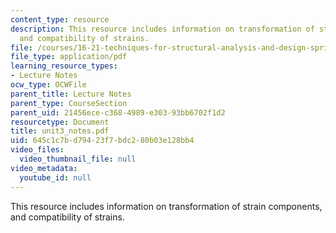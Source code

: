 ```yaml
---
content_type: resource
description: This resource includes information on transformation of strain components,
  and compatibility of strains.
file: /courses/16-21-techniques-for-structural-analysis-and-design-spring-2005/645c1c7bd79423f7bdc280b03e128bb4_unit3_notes.pdf
file_type: application/pdf
learning_resource_types:
- Lecture Notes
ocw_type: OCWFile
parent_title: Lecture Notes
parent_type: CourseSection
parent_uid: 21456ece-c368-4989-e303-93bb6702f1d2
resourcetype: Document
title: unit3_notes.pdf
uid: 645c1c7b-d794-23f7-bdc2-80b03e128bb4
video_files:
  video_thumbnail_file: null
video_metadata:
  youtube_id: null
---
```

This resource includes information on transformation of strain components, and compatibility of strains.

